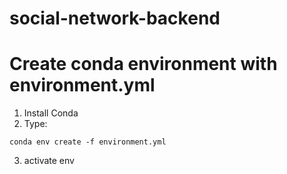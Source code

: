 # social-network-backend


# Create conda environment with environment.yml
1. Install Conda
2. Type:
```
conda env create -f environment.yml
```
3. activate env